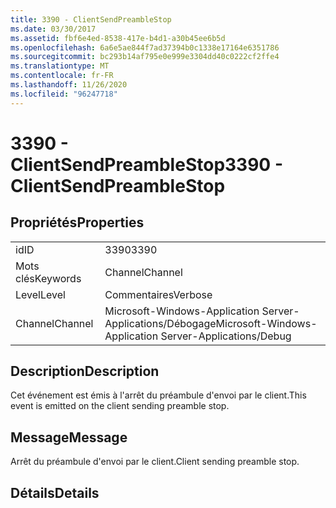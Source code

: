 ```yaml
---
title: 3390 - ClientSendPreambleStop
ms.date: 03/30/2017
ms.assetid: fbf6e4ed-8538-417e-b4d1-a30b45ee6b5d
ms.openlocfilehash: 6a6e5ae844f7ad37394b0c1338e17164e6351786
ms.sourcegitcommit: bc293b14af795e0e999e3304dd40c0222cf2ffe4
ms.translationtype: MT
ms.contentlocale: fr-FR
ms.lasthandoff: 11/26/2020
ms.locfileid: "96247718"
---
```

# <a name="3390---clientsendpreamblestop"></a><span data-ttu-id="15bd3-102">3390 - ClientSendPreambleStop</span><span class="sxs-lookup"><span data-stu-id="15bd3-102">3390 - ClientSendPreambleStop</span></span>

## <a name="properties"></a><span data-ttu-id="15bd3-103">Propriétés</span><span class="sxs-lookup"><span data-stu-id="15bd3-103">Properties</span></span>  
  
|||  
|-|-|  
|<span data-ttu-id="15bd3-104">id</span><span class="sxs-lookup"><span data-stu-id="15bd3-104">ID</span></span>|<span data-ttu-id="15bd3-105">3390</span><span class="sxs-lookup"><span data-stu-id="15bd3-105">3390</span></span>|  
|<span data-ttu-id="15bd3-106">Mots clés</span><span class="sxs-lookup"><span data-stu-id="15bd3-106">Keywords</span></span>|<span data-ttu-id="15bd3-107">Channel</span><span class="sxs-lookup"><span data-stu-id="15bd3-107">Channel</span></span>|  
|<span data-ttu-id="15bd3-108">Level</span><span class="sxs-lookup"><span data-stu-id="15bd3-108">Level</span></span>|<span data-ttu-id="15bd3-109">Commentaires</span><span class="sxs-lookup"><span data-stu-id="15bd3-109">Verbose</span></span>|  
|<span data-ttu-id="15bd3-110">Channel</span><span class="sxs-lookup"><span data-stu-id="15bd3-110">Channel</span></span>|<span data-ttu-id="15bd3-111">Microsoft-Windows-Application Server-Applications/Débogage</span><span class="sxs-lookup"><span data-stu-id="15bd3-111">Microsoft-Windows-Application Server-Applications/Debug</span></span>|  
  
## <a name="description"></a><span data-ttu-id="15bd3-112">Description</span><span class="sxs-lookup"><span data-stu-id="15bd3-112">Description</span></span>  

 <span data-ttu-id="15bd3-113">Cet événement est émis à l'arrêt du préambule d'envoi par le client.</span><span class="sxs-lookup"><span data-stu-id="15bd3-113">This event is emitted on the client sending preamble stop.</span></span>  
  
## <a name="message"></a><span data-ttu-id="15bd3-114">Message</span><span class="sxs-lookup"><span data-stu-id="15bd3-114">Message</span></span>  

 <span data-ttu-id="15bd3-115">Arrêt du préambule d'envoi par le client.</span><span class="sxs-lookup"><span data-stu-id="15bd3-115">Client sending preamble stop.</span></span>  
  
## <a name="details"></a><span data-ttu-id="15bd3-116">Détails</span><span class="sxs-lookup"><span data-stu-id="15bd3-116">Details</span></span>
